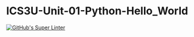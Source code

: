 # ICS3U-Unit-01-Python-Hello_World

[![GitHub's Super Linter](https://github.com/eti-Ngabo/ICS3U-Unit-01-Python-Hello_World/workflows/GitHub's%20Super%20Linter/badge.svg)](https://github.com/eti-Ngabo/ICS3U-Unit-01-Python-Hello_World/actions)
